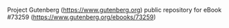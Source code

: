 Project Gutenberg (https://www.gutenberg.org) public repository for eBook #73259 (https://www.gutenberg.org/ebooks/73259)
